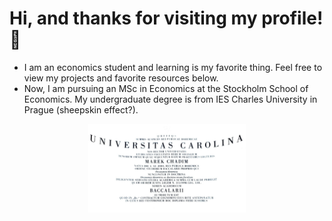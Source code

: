 # Hi, and thanks for visiting my profile! 👋
- I am an economics student and learning is my favorite thing. Feel free to view my projects and favorite resources below.
- Now, I am pursuing an MSc in Economics at the Stockholm School of Economics. My undergraduate degree is from IES Charles University in Prague (sheepskin effect?).
<p align="center">
<img src="Bc.jpg" alt="Charles University" height="50%" width="50%">
</p>



 

 







